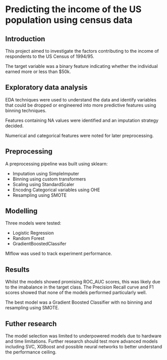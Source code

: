 # Predicting the income of the US population using census data

## Introduction

This project aimed to investigate the factors contributing to the income of respondents to the US Census of 1994/95.

The target variable was a binary feature indicating whether the individual earned more or less than $50k.

## Exploratory data analysis

EDA techniques were used to understand the data and identify variables that could be dropped or engineered into more predictive features using binning techniques.

Features containing NA values were identified and an imputation strategy decided.

Numerical and categorical features were noted for later preprocessing.

## Preprocessing

A preprocessing pipeline was built using sklearn:
- Imputation using SimpleImputer
- Binning using custom transformers
- Scaling using StandardScaler
- Encodng Categorical variables using OHE
- Resampling using SMOTE

## Modelling

Three models were tested:

- Logistic Regression
- Random Forest
- GradientBoostedClassifer

Mlflow was used to track experiment performance.

## Results

Whilst the models showed promising ROC_AUC scores, this was likely due to the imabalance in the target class. The Precision Recall curve and F1 scores showed that none of the models performed particularly well.

The best model was a Gradient Boosted Classifier with no binning and resampling using SMOTE.

## Futher research 

The model selection was limited to underpowered models due to hardware and time limitations. Further research should test more advanced models including SVC, XGBoost and possible neural networks to better understand the performance ceiling.